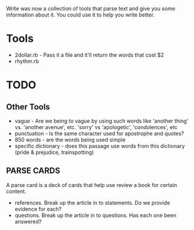 Write was now a collection of tools that parse text and give you some information about it. You could use it to help you write better.

# Tools

- 2dollar.rb - Pass it a file and it'll return the words that cost $2
- rhythm.rb




# TODO
## Other Tools
- vague - Are we being to vague by using such words like 'another thing' vs. 'another avenue', etc. 'sorry' vs 'apologetic', 'condolences', etc
- punctuation - Is the same character used for apostrophe and quotes?
- 850 words - are the words being used simple
- specific dictionary - does this passage use words from this dictionary (pride & prejudice, trainspotting)

## PARSE CARDS
A parse card is a deck of cards that help use review a book for certain content.
- references. Break up the article in to statements. Do we provide evidence for each?
- questions. Break up the article in to questions. Has each one been answered?
